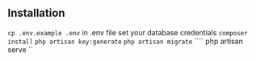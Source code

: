 ## Installation

```` cp .env.example .env ````
in .env file set your database credentials 
```` composer install ````
```` php artisan key:generate ````
```` php artisan migrate ````
```` php artisan serve ``